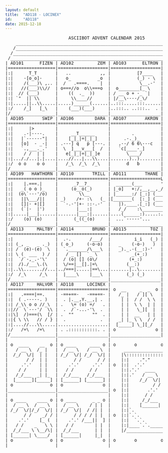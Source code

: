 ```yaml
---
layout: default
title:  "AD118 - LOCINEX"
id:     "AD118"
date: 2015-12-18
---
```

<pre>
                        ASCIIBOT ADVENT CALENDAR 2015                           
    ________________________________________________________________________    
   /________________________________________________________________________\   
  /__________________________________________________________________________\  
 /____________________________________________________________________________\ 
| AD101      FIZEN | AD102         ZEM | AD103      ELTRON | AD104        NEUF |
|==================|===================|===================|===================|
|:|      T_T       |   ..           ,, |          [7____   |       _   _  .  |:|
|:|    -[o_o]-     |   o_          _o  |          (_) - \  | .-.   .'-'.  `. |:|
|:|    /(___)\ ,.. |  /   .====.    |  |           \__.-'  |    ) ( p q )   )|:|
|:|   //(___)\\//  | o===//o  o\\===o  |  o________[_ \    |   (   ) - (   / |:|
|:|  // (___)      |    ((  ._  ))     | / __ o + -_ `|    |    `-)\___/(-'  |:|
|:| `"  || \\      |     \\____//      | |/__\----/_\/     |     / |#  | \   |:|
|:|.....||..\\.....|.....)______(......|..:::.....:::......|....(`.\___/,')..|:|
|:/    /_]   [_\   |    (___)(___)     |..:::.. ..:::..  . |     /__) (__\   \:|
|/_________________|___________________|___________________|__________________\|
| AD105       SWIP | AD106        DARA | AD107       AKRON | AD108    CLAXTOID |
|==================|===================|===================|===================|
|:|      |>        |                   |                   |      __L_       |:|
|:|    .-|----.    |     __T______     |        .          |     [b_b ]      |:|
|:|   |`------"|   |    [_|_|=|_|_]    |     .-._)_        |       )(  ,-.   |:|
|:|   [o]  - _-|   | .---] q   p [---. |   ,--/ 6 6\---c   | o   ./ +\'   o  |:|
|:|   `.,___._.'   |  \  ]___v___[  /  |   `c[____-_]      |  `-' \__/       |:|
|:|    / /  | |    |   e[_|_|=|_|_]e   |      \____/       |      //\\       |:|
|:|..././...|.|....|....//...|...\\....|.......)..)........|....._\\.\\_.....|:|
|:/  o o    o o    |   /_\  /_\  /_\   |      d   b        |    /_o/ \o_\    \:|
|/_________________|___________________|___________________|__________________\|
| AD109   HAWTHORN | AD110       TRILL | AD111       THANE | AD112     FLITHER |
|==================|===================|===================L===================|
|:|    |.===.|     |      _7__7_       |  ______(___       '_,__,__,__,__,__,|:|
|:|   _( o o )_    |     (o__o(_)      | |_o]   +:/,__,__,_/  .---Y-Y--.  o/ |:|
|:|  (o\`---'/o)   |        \\__       | |______:/ [_:] (___o || (ovo) ||o/_ |:|
|:|   ||\___/||    | _)    /+- :\   (_ |[_______(  [:_] (___o ||-()_()-|| o/ |:|
|:|   []|- +|[]    |  `-.-'|+- ::-.-'  |   |).____.[_:] (___o |/__"_"__\|o/  |:|
|:|   (`|-  |')    |       |___:|      |   /_/    :\____________/    :\__(   |:|
|:|.....|___|......|.......|___:|......|....(______:).....:....(______:).....|:|
|:/    (o) (o)     |      (_((_(o)     |  ...`-----'...      ...`-----'...   \:|
|/_________________|___________________|______________________________________\|
| AD113     MALTBY | AD114       BRUNO | AD115         TOZ | AD116      JOVE |:|
|==================|===================|===================|=================|:|
|:|                |  .-.       /___/  |         i_i   (_) |      .___.      |:|
|:| (_, _   _ ._)  | ( o_)     (-o-o)  |   _    (-o-)   )  |    Y_/-_-\_Y    |:|
|:| /  (e)-(e)  \  |  `._______/\___\  |   _)._.-(__:)-'   |    ._\___/_.    |:|
|:| \ (  ___  ) /  |   / _ []  `_ \    |        _(+_:)     |     /)`+'(\     |:|
|:|  `/`-,_.-'\'   |  / (o| [] (o\/    |       (+_:)       |   _//|x==|\\_   |:|
|:|  /)./___\.(\   |  \/==|__[].|=\    |      (__:)        |   // /|_|\ \\   |:|
|:|..\\.......//...|../===|.....|==\...|.......|..\........|...../_/ \_\.....|:|
|:/  /_\     /_\   |  |____\    |___\  |      (_) (_)      |    /_|   |_\    \:|
|/_________________|___________________|___________________|__________________\|
| AD117     HALVOR | AD118     LOCINEX |                   |                   |
|==================|===================| o  __     _  _  o | o ____     _  _ o |
|:|   .====|==.    | -==+==-   -==+==- |   /_ |   / ][ \   |  / __ \   / ][ \  |
|:|  ( .-----. )   |  . |.__,Y.__,| .  |    | |  / /  \ \  | /_/  \/| / /  \ \ |
|:| /_\\ o o //_\  | .   \= (o) =/   . |    | |  \ \  | |  |      / / | |  | | |
|:|//  \`---'/  \\ |  .  /`-...-'\  .  |    | |   \_][  |  |    .'.'  | |  | | |
|:|\]  /)===(\  [/ | .  ""       ""  . |    | |  __   | |  |   / /    | |  | | |
|:|{ \ \\   // / } |  .             .  |   _| |_ \ \  / /  |  /_/___  \ \  / | |
|:|....//...\\.....|...................|  [_____] \_][_/   | [______]  \_][_/  |
|:/   /=\   /=\    | . .:::::::::::. . | o               o | o               o |
|/_________________|___________________|___________________|___________________|
|                  |                   |                                       |
| o  ____    __  o | o ____     ____ o | o       o         o         o       o |
|   / __ \  /_ |   |  / __ \   / __ \  |     _____________________________     |
|  /_/  \/|  | |   | /_/  \/| /_/  \/| |    |\:::::::::::::::::::::::::::/|    |
|       / /  | |   |      / /      / / |    |:|    ."."          ".".   | |    |
|     .'.'   | |   |    .'.'     .'.'  | o  |:|  .'.'              `.`. | |  o |
|    / /     | |   |   / /      / /    |    |:|.'.'  ____     ______ `.`| |    |
|   /_/___  _| |_  |  /_/___   /_/___  |    |:|.'   / __ \   |  ____]  `| |    |
|  [______][_____] | [______] [______] |    |:|    /_/  \/|  |_|        | |    |
| o              o | o               o |    |:|         / /  | |___     | |    |
|__________________|___________________| o  |:|       .'.'   |____ \    | |  o |
|                  |                   |    |:|      / /      _   \ \   | |    |
| o ____    ____ o | o ____      _ _ o |    |:|     /_/___   \ \__/\|   | |    |
|  / __ \  / __ \  |  / __ \    / | |  |    |:|    [______|   \____/    | |    |
| /_/  \/|/_/  \/| | /_/  \/|  / /| |  |    |:|`.                     .'| |    |
|      / /    _/ / |      / / / / | |  | o  |:|`.`.                 .'.'| |  o |
|    .'.'    [_ (  |    .'.' /___||  ] |    |:|  `.`.             .'.'  | |    |
|   / /    _   \ \ |   / /        | |  |    |:|____`.`._________.'.'____| |    |
|  /_/___ \ \__/\| |  /_/___      | |  |    |/___________________________\|    |
| [______| \____/  | [______|     |_|  |                                       |
| o              o | o               o | o       o         o         o       o |
|__________________|___________________|_______________________________________|
</pre>